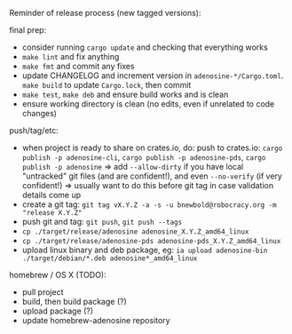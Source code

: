 
Reminder of release process (new tagged versions):

final prep:
- consider running `cargo update` and checking that everything works
- `make lint` and fix anything
- `make fmt` and commit any fixes
- update CHANGELOG and increment version in `adenosine-*/Cargo.toml`. `make build` to
  update `Cargo.lock`, then commit
- `make test`, `make deb` and ensure build works and is clean
- ensure working directory is clean (no edits, even if unrelated to code changes)

push/tag/etc:
- when project is ready to share on crates.io, do: push to crates.io: `cargo publish -p adenosine-cli`, `cargo publish -p adenosine-pds`, `cargo publish -p adenosine`
    => add `--allow-dirty` if you have local "untracked" git files (and are confident!), and even `--no-verify` (if very confident!)
    => usually want to do this before git tag in case validation details come up
- create a git tag: `git tag vX.Y.Z -a -s -u bnewbold@robocracy.org -m "release X.Y.Z"`
- push git and tag: `git push`, `git push --tags`
- `cp ./target/release/adenosine adenosine_X.Y.Z_amd64_linux`
- `cp ./target/release/adenosine-pds adenosine-pds_X.Y.Z_amd64_linux`
- upload linux binary and deb package, eg: `ia upload adenosine-bin ./target/debian/*.deb adenosine*_amd64_linux`

homebrew / OS X (TODO):
- pull project
- build, then build package (?)
- upload package (?)
- update homebrew-adenosine repository
